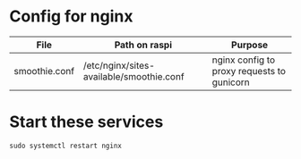 # Config for nginx

| File          | Path on raspi                            | Purpose                                    |
| ---           | ---                                      | ---                                        |
| smoothie.conf | /etc/nginx/sites-available/smoothie.conf | nginx config to proxy requests to gunicorn |

# Start these services

```
sudo systemctl restart nginx
```

